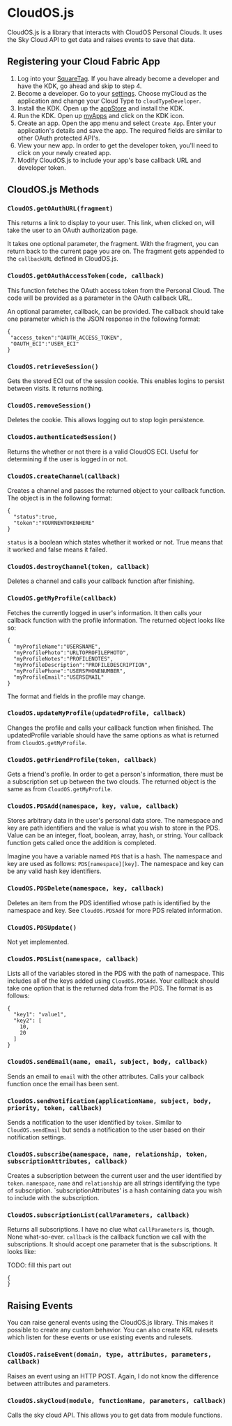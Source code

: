 # CloudOS.js

CloudOS.js is a library that interacts with CloudOS Personal Clouds. It uses the Sky Cloud API to get data and raises events to save that data.


## Registering your Cloud Fabric App
1. Log into your [SquareTag](https://squaretag.com/app.html). If you have already become a developer and have the KDK, go ahead and skip to step 4.
2. Become a developer. Go to your [settings](https://squaretag.com/app.html#!/app/a169x695/show). Choose myCloud as the application and change your Cloud Type to `cloudTypeDeveloper`.
3. Install the KDK. Open up the [appStore](https://squaretag.com/app.html#!/app/a169x669/show) and install the KDK.
4. Run the KDK. Open up [myApps](https://squaretag.com/app.html#!/app/a169x670/show) and click on the KDK icon.
5. Create an app. Open the app menu and select `Create App`. Enter your application's details and save the app. The required fields are similar to other OAuth protected API's.
6. View your new app. In order to get the developer token, you'll need to click on your newly created app.
7. Modify CloudOS.js to include your app's base callback URL and developer token.


## CloudOS.js Methods

### `CloudOS.getOAuthURL(fragment)`
This returns a link to display to your user. This link, when clicked on, will take the user to an OAuth authorization page.

It takes one optional parameter, the fragment. With the fragment, you can return back to the current page you are on. The fragment gets appended to the `callbackURL` defined in CloudOS.js.


### `CloudOS.getOAuthAccessToken(code, callback)`
This function fetches the OAuth access token from the Personal Cloud. The code will be provided as a parameter in the OAuth callback URL.

An optional parameter, callback, can be provided. The callback should take one parameter which is the JSON response in the following format:

```
{
 "access_token":"OAUTH_ACCESS_TOKEN",
 "OAUTH_ECI":"USER_ECI"
}
```

### `CloudOS.retrieveSession()`
Gets the stored ECI out of the session cookie. This enables logins to persist between visits. It returns nothing.

### `CloudOS.removeSession()`
Deletes the cookie. This allows logging out to stop login persistence.

### `CloudOS.authenticatedSession()`
Returns the whether or not there is a valid CloudOS ECI. Useful for determining if the user is logged in or not.

### `CloudOS.createChannel(callback)`
Creates a channel and passes the returned object to your callback function. The object is in the following format:

```
{
  "status":true,
  "token":"YOURNEWTOKENHERE"
}
```

`status` is a boolean which states whether it worked or not. True means that it worked and false means it failed.

### `CloudOS.destroyChannel(token, callback)`
Deletes a channel and calls your callback function after finishing.

### `CloudOS.getMyProfile(callback)`
Fetches the currently logged in user's information. It then calls your callback function with the profile information. The returned object looks like so:

```
{
  "myProfileName":"USERSNAME",
  "myProfilePhoto":"URLTOPROFILEPHOTO",
  "myProfileNotes":"PROFILENOTES",
  "myProfileDescription":"PROFILEDESCRIPTION",
  "myProfilePhone":"USERSPHONENUMBER",
  "myProfileEmail":"USERSEMAIL"
}
```

The format and fields in the profile may change.

### `CloudOS.updateMyProfile(updatedProfile, callback)`
Changes the profile and calls your callback function when finished. The updatedProfile variable should have the same options as what is returned from `CloudOS.getMyProfile`.

### `CloudOS.getFriendProfile(token, callback)`
Gets a friend's profile. In order to get a person's information, there must be a subscription set up
between the two clouds. The returned object is the same as from `CloudOS.getMyProfile`.

### `CloudOS.PDSAdd(namespace, key, value, callback)`
Stores arbitrary data in the user's personal data store. The namespace and key are path identifiers and the value is what you wish to store in the PDS. Value can be an integer, float, boolean, array, hash, or string. Your callback function gets called once the addition is completed.

Imagine you have a variable named `PDS` that is a hash. The namespace and key are used as follows:
`PDS[namespace][key]`. The namespace and key can be any valid hash key identifiers.

### `CloudOS.PDSDelete(namespace, key, callback)`
Deletes an item from the PDS identified whose path is identified by the namespace and key. See `CloudOS.PDSAdd` for more PDS related information.


### `CloudOS.PDSUpdate()`
Not yet implemented.

### `CloudOS.PDSList(namespace, callback)`
Lists all of the variables stored in the PDS with the path of namespace. This includes all of the keys added using `CloudOS.PDSAdd`. Your callback should take one option that is the returned data from the PDS. The format is as follows:

```
{
  "key1": "value1",
  "key2": [
    10,
    20
  ]
}
```

### `CloudOS.sendEmail(name, email, subject, body, callback)`
Sends an email to `email` with the other attributes. Calls your callback function once the email has been sent.

### `CloudOS.sendNotification(applicationName, subject, body, priority, token, callback)`
Sends a notification to the user identified by `token`. Similar to `CloudOS.sendEmail` but sends a notification to the user based on their notification settings.

### `CloudOS.subscribe(namespace, name, relationship, token, subscriptionAttributes, callback)`
Creates a subscription between the current user and the user identified by `token`. `namespace`, `name` and `relationship` are all strings identifying the type of subscription. `subscriptionAttributes' is a hash containing data you wish to include with the subscription.

### `CloudOS.subscriptionList(callParameters, callback)`
Returns all subscriptions. I have no clue what `callParameters` is, though. None what-so-ever. `callback` is the callback function we call with the subscriptions. It should accept one parameter that is the subscriptions. It looks like:

TODO: fill this part out
```
{
}
```

## Raising Events
You can raise general events using the CloudOS.js library. This makes it possible to create any custom behavior. You can also create KRL rulesets which listen for these events or use existing events and rulesets.

### `CloudOS.raiseEvent(domain, type, attributes, parameters, callback)`
Raises an event using an HTTP POST. Again, I do not know the difference between attributes and parameters.

### `CloudOS.skyCloud(module, functionName, parameters, callback)`
Calls the sky cloud API. This allows you to get data from module functions.
